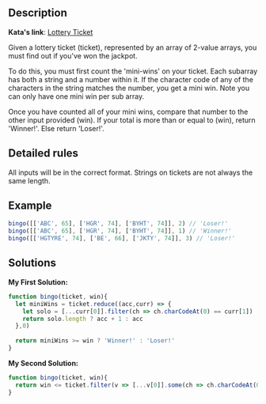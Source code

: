## Description

**Kata's link**: [Lottery Ticket](https://www.codewars.com/kata/57f625992f4d53c24200070e)

Given a lottery ticket (ticket), represented by an array of 2-value arrays, you must find out if you've won the jackpot.

To do this, you must first count the 'mini-wins' on your ticket. Each subarray has both a string and a number within it. If the character code of any of the characters in the string matches the number, you get a mini win. Note you can only have one mini win per sub array.

Once you have counted all of your mini wins, compare that number to the other input provided (win). If your total is more than or equal to (win), return 'Winner!'. Else return 'Loser!'.

## Detailed rules

All inputs will be in the correct format. Strings on tickets are not always the same length.

## Example

```js
bingo([['ABC', 65], ['HGR', 74], ['BYHT', 74]], 2) // 'Loser!'
bingo([['ABC', 65], ['HGR', 74], ['BYHT', 74]], 1) // 'Winner!'
bingo([['HGTYRE', 74], ['BE', 66], ['JKTY', 74]], 3) // 'Loser!'
```

## Solutions

**My First Solution:**


```js
function bingo(ticket, win){
  let miniWins = ticket.reduce((acc,curr) => {
    let solo = [...curr[0]].filter(ch => ch.charCodeAt(0) == curr[1])
    return solo.length ? acc + 1 : acc 
  },0)
  
  return miniWins >= win ? 'Winner!' : 'Loser!'
}
```

**My Second Solution:**

```js
function bingo(ticket, win){
  return win <= ticket.filter(v => [...v[0]].some(ch => ch.charCodeAt(0) == v[1])).length ? 'Winner!' : 'Loser!';
}
```


